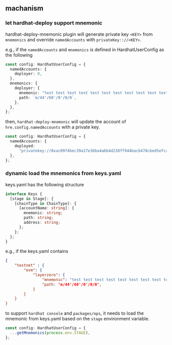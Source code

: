 ## machanism

### let hardhat-deploy support mnemonic

hardhat-deploy-mnemonic plugin will generate private key `<KEY>` from `mnemonics` and override `namedAccounts` with `privateKey:://<KEY>`.

e.g., if the `namedAccounts` and `mnemonics` is defined in HardhatUserConfig as the following

```typescript
const config: HardhatUserConfig = {
  namedAccounts: {
    deployer: 0,
  },
  mnemonics: {
    deployer: {
      mnemonic: "test test test test test test test test test test test junk",
      path: `m/44'/60'/0'/0/0`,
    },
  },
};
```

then, `hardhat-deploy-mnemonic` will update the account of `hre.config.namedAccounts` with a private key.

```typescript
const config: HardhatUserConfig = {
  namedAccounts: {
    deployed:
      "privatekey://0xac0974bec39a17e36ba4a6b4d238ff944bacb478cbed5efcae784d7bf4f2ff80",
  },
};
```

### dynamic load the mnemonics from keys.yaml

keys.yaml has the following structure

```typescript
interface Keys {
  [stage in Stage]: {
    [chainType in ChainType]: {
      [accountName: string]: {
        mnemonic: string;
        path: string;
        address: string;
      };
    };
  };
}
```

e.g., if the keys.yaml contains

```json
{
    "testnet" : {
        "evm": {
            "layerzero": {
                "mnemonic": "test test test test test test test test test test test junk",
                "path: "m/44'/60'/0'/0/0",
            }
        }
    }
}
```

to support `hardhat console` and `packages/ops`, it needs to load the mnemonic from keys.yaml based on the `stage` environment variable.

```typescript
const config: HardhatUserConfig = {
  ...getMnemonics(process.env.STAGE),
};
```

